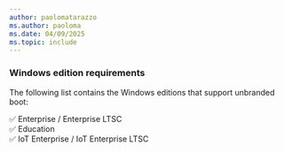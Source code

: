 ```yaml
---
author: paolomatarazzo
ms.author: paoloma
ms.date: 04/09/2025
ms.topic: include
---
```


### Windows edition requirements

The following list contains the Windows editions that support unbranded boot:

✅ Enterprise / Enterprise LTSC\
✅ Education\
✅ IoT Enterprise / IoT Enterprise LTSC
